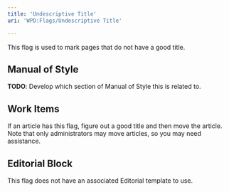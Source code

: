```yaml
---
title: 'Undescriptive Title'
uri: 'WPD:Flags/Undescriptive Title'

---
```

This flag is used to mark pages that do not have a good title.

## Manual of Style

**TODO**: Develop which section of Manual of Style this is related to.

## Work Items

If an article has this flag, figure out a good title and then move the article. Note that only administrators may move articles, so you may need assistance.

## Editorial Block

This flag does not have an associated Editorial template to use.
